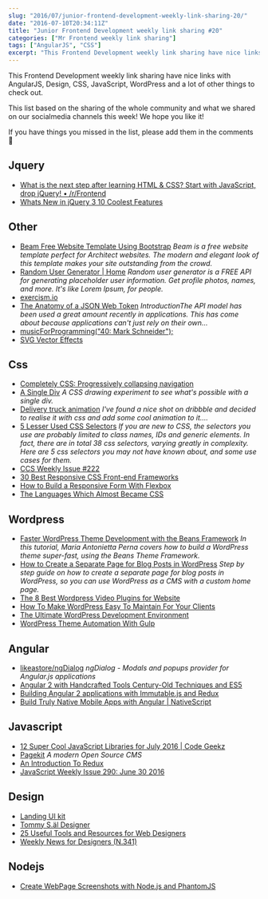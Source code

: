 ```yaml
---
slug: "2016/07/junior-frontend-development-weekly-link-sharing-20/"
date: "2016-07-10T20:34:11Z"
title: "Junior Frontend Development weekly link sharing #20"
categories: ["Mr Frontend weekly link sharing"]
tags: ["AngularJS", "CSS"]
excerpt: "This Frontend Development weekly link sharing have nice links with AngularJS, Design, CSS, JavaScri..."
---
```


This Frontend Development weekly link sharing have nice links with AngularJS, Design, CSS, JavaScript, WordPress and a lot of other things to check out.

This list based on the sharing of the whole community and what we shared on our socialmedia channels this week! We hope you like it!

If you have things you missed in the list, please add them in the comments 🙂

## Jquery

* [What is the next step after learning HTML & CSS? Start with JavaScript, drop jQuery! • /r/Frontend](https://www.reddit.com/r/Frontend/comments/4pxqf6/what_is_the_next_step_after_learning_htm_css/ "What is the next step after learning HTML & CSS? Start with JavaScript, drop jQuery! • /r/Frontend")
* [Whats New in jQuery 3 10 Coolest Features](http://buff.ly/29bxS5P "Whats New in jQuery 3 10 Coolest Features")

## Other

* [Beam Free Website Template Using Bootstrap](https://freehtml5.co/beam-free-website-template-using-bootstrap/ "Beam Free Website Template Using Bootstrap") _Beam is a free website template perfect for Architect websites. The modern and elegant look of this template makes your site outstanding from the crowd._
* [Random User Generator | Home](https://randomuser.me "Random User Generator | Home") _Random user generator is a FREE API for generating placeholder user information. Get profile photos, names, and more. It's like Lorem Ipsum, for people._
* [exercism.io](http://exercism.io/ "exercism.io")
* [The Anatomy of a JSON Web Token](https://scotch.io/tutorials/the-anatomy-of-a-json-web-token "The Anatomy of a JSON Web Token") _IntroductionThe API model has been used a great amount recently in applications. This has come about because applications can't just rely on their own..._
* [musicForProgramming("40: Mark Schneider");](http://buff.ly/29fTZcz "musicForProgramming(")
* [SVG Vector Effects](http://buff.ly/29p4gqI "SVG Vector Effects - Call Me Nick")

## Css

* [Completely CSS: Progressively collapsing navigation](http://codepen.io/KenanYusuf/pen/JKEjOR "Completely CSS: Progressively collapsing navigation")
* [A Single Div](http://a.singlediv.com/ "A Single Div") _A CSS drawing experiment to see what's possible with a single div._
* [Delivery truck animation](http://codepen.io/donnervetter/pen/VjzLgE "Delivery truck animation") _I've found a nice shot on dribbble and decided to realise it with css and add some cool animation to it...._
* [5 Lesser Used CSS Selectors](https://bitsofco.de/5-lesser-used-css-selectors/ "5 Lesser Used CSS Selectors") _If you are new to CSS, the selectors you use are probably limited to class names, IDs and generic elements. In fact, there are in total 38 css selectors, varying greatly in complexity. Here are 5 css selectors you may not have known about, and some use cases for them._
* [CCS Weekly Issue #222](http://buff.ly/29kfo84 "Issue #222")
* [30 Best Responsive CSS Front-end Frameworks](http://buff.ly/29w9vUi "30 Best Responsive CSS Front-end Frameworks")
* [How to Build a Responsive Form With Flexbox](http://buff.ly/29sVW9T "How to Build a Responsive Form With Flexbox")
* [The Languages Which Almost Became CSS](http://buff.ly/29gnxJ6 "The Languages Which Almost Became CSS - Eager Blog")

## Wordpress

* [Faster WordPress Theme Development with the Beans Framework](https://www.sitepoint.com/faster-wordpress-theme-development-beans-framework/ "Faster WordPress Theme Development with the Beans Framework") _In this tutorial, Maria Antonietta Perna covers how to build a WordPress theme super-fast, using the Beans Theme Framework._
* [How to Create a Separate Page for Blog Posts in WordPress](http://www.wpbeginner.com/wp-tutorials/how-to-create-a-separate-page-for-blog-posts-in-wordpress/ "How to Create a Separate Page for Blog Posts in WordPress") _Step by step guide on how to create a separate page for blog posts in WordPress, so you can use WordPress as a CMS with a custom home page._
* [The 8 Best Wordpress Video Plugins for Website](http://buff.ly/29x9orQ "The 8 Best Wordpress Video Plugins for Website")
* [How To Make WordPress Easy To Maintain For Your Clients](http://buff.ly/29qfdoY "How To Make WordPress Easy To Maintain For Your Clients Smashing Magazine")
* [The Ultimate WordPress Development Environment](http://buff.ly/29isgJ7 "The Ultimate WordPress Development Environment")
* [WordPress Theme Automation With Gulp](http://buff.ly/29iJN3Q "WordPress Theme Automation With Gulp")

## Angular

* [likeastore/ngDialog](https://github.com/likeastore/ngDialog "likeastore/ngDialog") _ngDialog - Modals and popups provider for Angular.js applications_
* [Angular 2 with Handcrafted Tools Century-Old Techniques and ES5](http://buff.ly/29tdD7o "Angular 2 with Handcrafted Tools Century-Old Techniques and ES5 - One Hungry Mind")
* [Building Angular 2 applications with Immutable.js and Redux](http://buff.ly/29oMaG3 "Building Angular 2 applications with Immutable.js and Redux")
* [Build Truly Native Mobile Apps with Angular | NativeScript](http://buff.ly/29pV7y8 "Build Truly Native Mobile Apps with Angular | NativeScript")

## Javascript

* [12 Super Cool JavaScript Libraries for July 2016 | Code Geekz](http://buff.ly/29x8UlC "12 Super Cool JavaScript Libraries for July 2016 | Code Geekz")
* [Pagekit](http://buff.ly/29gwNws "Pagekit") _A modern Open Source CMS_
* [An Introduction To Redux](http://buff.ly/29idClg "An Introduction To Redux Smashing Magazine")
* [JavaScript Weekly Issue 290: June 30 2016](http://buff.ly/29q7bzR "JavaScript Weekly Issue 290: June 30 2016")

## Design

* [Landing UI kit](http://buff.ly/29krMAi "Landing UI kit")
* [Tommy S.äl Designer](http://buff.ly/29hnjCW "Tommy S.äl Designer")
* [25 Useful Tools and Resources for Web Designers](http://buff.ly/29GZz8e "25 Useful Tools and Resources for Web Designers - Speckyboy")
* [Weekly News for Designers (N.341)](http://buff.ly/29Egt7v "Weekly News for Designers (N.341) - anime.js Flex Layout Attribute CSS Tooltip Library")

## Nodejs

* [Create WebPage Screenshots with Node.js and PhantomJS](http://buff.ly/29qLyiV "Create WebPage Screenshots with Node.js and PhantomJS")